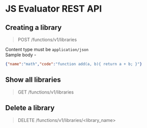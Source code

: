 # JS Evaluator REST API

## Creating a library
>
> POST /functions/v1/libraries
>

Content type must be `application/json` <br>
Sample body -
```json
{"name":"math","code":"function add(a, b){ return a + b; }"}
```

## Show all libraries
>
> GET /functions/v1/libraries
>

## Delete a library
>
> DELETE /functions/v1/libraries/<library_name>
>
